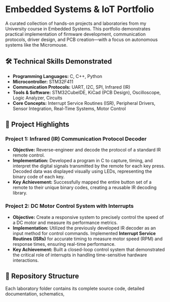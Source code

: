 # Embedded Systems & IoT Portfolio

A curated collection of hands-on projects and laboratories from my University course in Embedded Systems. This portfolio demonstrates practical implementation of firmware development, communication protocols, driver design, and PCB creation—with a focus on autonomous systems like the Micromouse.

## 🛠 Technical Skills Demonstrated
*   **Programming Languages:** C, C++, Python
*   **Microcontroller:** STM32F411 
*   **Communication Protocols:** UART, I2C, SPI, Infrared (IR)
*   **Tools & Software:** STM32CubeIDE, KiCad (PCB Design), Oscilloscope, Logic Analyzer, Circuits
*   **Core Concepts:** Interrupt Service Routines (ISR), Peripheral Drivers, Sensor Integration, Real-Time Systems, Motor Control

## 📁 Project Highlights

### Project 1: Infrared (IR) Communication Protocol Decoder
*   **Objective:** Reverse-engineer and decode the protocol of a standard IR remote control.
*   **Implementation:** Developed a program in C to capture, timing, and interpret the digital signals transmitted by the remote for each key press. Decoded data was displayed visually using LEDs, representing the binary code of each key.
*   **Key Achievement:** Successfully mapped the entire button set of a remote to their unique binary codes, creating a reusable IR decoding library.

### Project 2: DC Motor Control System with Interrupts
*   **Objective:** Create a responsive system to precisely control the speed of a DC motor and measure its performance metrics.
*   **Implementation:** Utilized the previously developed IR decoder as an input method for control commands. Implemented **Interrupt Service Routines (ISRs)** for accurate timing to measure motor speed (RPM) and response times, ensuring real-time performance.
*   **Key Achievement:** Built a closed-loop control system that demonstrated the critical role of interrupts in handling time-sensitive hardware interactions.

## 📜 Repository Structure
Each laboratory folder contains its complete source code, detailed documentation, schematics,
